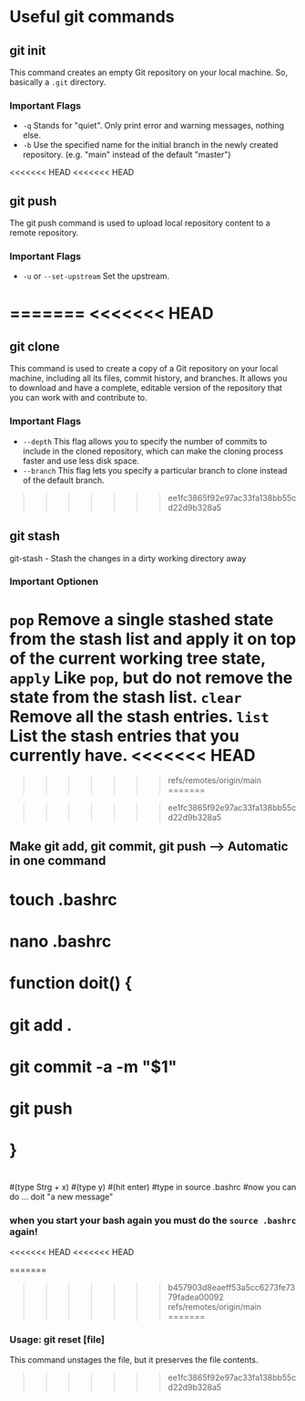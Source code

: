 # Useful git commands

## git init
This command creates an empty Git repository on your local machine. So, basically a ```.git``` directory.

### Important Flags
- ```-q``` Stands for "quiet". Only print error and warning messages, nothing else.
- ```-b``` Use the specified name for the initial branch in the newly created repository. (e.g. "main" instead of the default "master")

<<<<<<< HEAD
<<<<<<< HEAD
## git push
The git push command is used to upload local repository content to a remote repository.

### Important Flags
- ```-u``` or ```--set-upstream``` Set the upstream.

=======
<<<<<<< HEAD
=======

## git clone
This command is used to create a copy of a Git repository  on your local machine, including all its files, commit history, and branches. It allows you to download and have a complete, editable version of the repository that you can work with and contribute to.

### Important Flags
- ```--depth``` This flag allows you to specify the number of commits to include in the cloned repository, which can make the cloning process faster and use less disk space. 
- ```--branch``` This flag lets you specify a particular branch to clone instead of the default branch.


>>>>>>> ee1fc3865f92e97ac33fa138bb55cd22d9b328a5
## git stash 
git-stash - Stash the changes in a dirty working directory away

### Important Optionen
```pop``` Remove a single stashed state from the stash list and apply it on top of the current working tree state,
```apply``` Like ```pop```, but do not remove the state from the stash list. 
```clear``` Remove all the stash entries. 
```list``` List the stash entries that you currently have.
<<<<<<< HEAD
=======
>>>>>>> refs/remotes/origin/main
=======

>>>>>>> ee1fc3865f92e97ac33fa138bb55cd22d9b328a5
## Make git add, git commit, git push --> Automatic in one command
# touch .bashrc
# nano .bashrc

# function doit() {
# 	git add .
#	git commit -a -m "$1"
#	git push
# }
#
#(type Strg + x)
#(type y)
#(hit enter)
#type in source .bashrc
#now you can do ...  doit "a new message"
### when you start your bash again you must do the ```source .bashrc``` again!
<<<<<<< HEAD
<<<<<<< HEAD

=======
>>>>>>> b457903d8eaeff53a5cc6273fe7379fadea00092
>>>>>>> refs/remotes/origin/main
=======

### Usage: git reset [file]  

This command unstages the file, but it preserves the file contents.
>>>>>>> ee1fc3865f92e97ac33fa138bb55cd22d9b328a5
